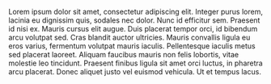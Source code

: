 <!DOCTYPE html>
<html>
<head>
  <meta charset="utf-8">
</head>
<body>
  <p>Lorem ipsum dolor sit amet, consectetur adipiscing elit. Integer purus lorem, lacinia eu dignissim quis, sodales nec dolor. Nunc id efficitur sem. Praesent id nisi ex. Mauris cursus elit augue. Duis placerat tempor orci, id bibendum arcu volutpat sed. Cras blandit auctor ultricies. Mauris convallis ligula eu eros varius, fermentum volutpat mauris iaculis. Pellentesque iaculis metus sed placerat laoreet. Aliquam faucibus mauris non felis lobortis, vitae molestie leo tincidunt. Praesent finibus ligula sit amet orci luctus, in pharetra arcu placerat. Donec aliquet justo vel euismod vehicula. Ut et tempus lacus.</p>
</body>
   
 </html>


